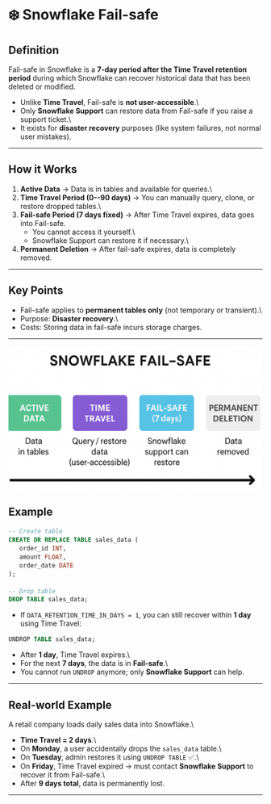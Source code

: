 # ❄️ Snowflake Fail-safe

## Definition

Fail-safe in Snowflake is a **7-day period after the Time Travel
retention period** during which Snowflake can recover historical data
that has been deleted or modified.

-   Unlike **Time Travel**, Fail-safe is **not user-accessible**.\
-   Only **Snowflake Support** can restore data from Fail-safe if you
    raise a support ticket.\
-   It exists for **disaster recovery** purposes (like system failures,
    not normal user mistakes).

------------------------------------------------------------------------

## How it Works

1.  **Active Data** → Data is in tables and available for queries.\
2.  **Time Travel Period (0--90 days)** → You can manually query, clone,
    or restore dropped tables.\
3.  **Fail-safe Period (7 days fixed)** → After Time Travel expires,
    data goes into Fail-safe.
    -   You cannot access it yourself.\
    -   Snowflake Support can restore it if necessary.\
4.  **Permanent Deletion** → After fail-safe expires, data is completely
    removed.

------------------------------------------------------------------------

## Key Points

-   Fail-safe applies to **permanent tables only** (not temporary or
    transient).\
-   Purpose: **Disaster recovery**.\
-   Costs: Storing data in fail-safe incurs storage charges.

------------------------------------------------------------------------
![alt text](image.png)

## Example

``` sql
-- Create table
CREATE OR REPLACE TABLE sales_data (
   order_id INT,
   amount FLOAT,
   order_date DATE
);

-- Drop table
DROP TABLE sales_data;
```

-   If `DATA_RETENTION_TIME_IN_DAYS = 1`, you can still recover within
    **1 day** using Time Travel:

``` sql
UNDROP TABLE sales_data;
```

-   After **1 day**, Time Travel expires.\
-   For the next **7 days**, the data is in **Fail-safe**.\
-   You cannot run `UNDROP` anymore; only **Snowflake Support** can
    help.

------------------------------------------------------------------------

## Real-world Example

A retail company loads daily sales data into Snowflake.\
- **Time Travel = 2 days**.\
- On **Monday**, a user accidentally drops the `sales_data` table.\
- On **Tuesday**, admin restores it using `UNDROP TABLE` ✅.\
- On **Friday**, Time Travel expired → must contact **Snowflake
Support** to recover it from Fail-safe.\
- After **9 days total**, data is permanently lost.

------------------------------------------------------------------------


